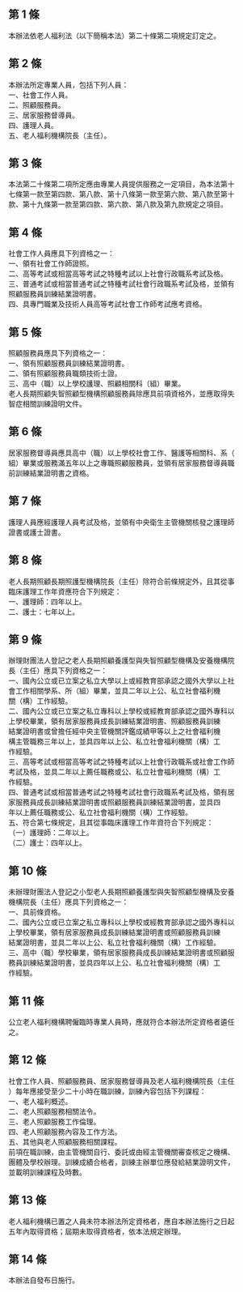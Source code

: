 第 1 條
-------
本辦法依老人福利法（以下簡稱本法）第二十條第二項規定訂定之。

第 2 條
-------
本辦法所定專業人員，包括下列人員：  
一、社會工作人員。   
二、照顧服務員。   
三、居家服務督導員。   
四、護理人員。   
五、老人福利機構院長（主任）。

第 3 條
-------
本法第二十條第二項所定應由專業人員提供服務之一定項目，為本法第十  
七條第一款至第四款、第八款、第十八條第一款至第六款、第八款至第十  
款、第十九條第一款至第四款、第六款、第八款及第九款規定之項目。

第 4 條
-------
社會工作人員應具下列資格之一：  
一、領有社會工作師證照。   
二、高等考試或相當高等考試之特種考試以上社會行政職系考試及格。   
三、普通考試或相當普通考試之特種考試社會行政職系考試及格，並領有  
    照顧服務員訓練結業證明書。  
四、具專門職業及技術人員高等考試社會工作師考試應考資格。

第 5 條
-------
照顧服務員應具下列資格之一：  
一、領有照顧服務員訓練結業證明書。   
二、領有照顧服務員職類技術士證。   
三、高中（職）以上學校護理、照顧相關科（組）畢業。   
老人長期照顧失智照顧型機構照顧服務員除應具前項資格外，並應取得失  
智症相關訓練證明文件。

第 6 條
-------
居家服務督導員應具高中（職）以上學校社會工作、醫護等相關科、系（  
組）畢業或服務滿五年以上之專職照顧服務員，並領有居家服務督導員職  
前訓練結業證明書之資格。

第 7 條
-------
護理人員應經護理人員考試及格，並領有中央衛生主管機關核發之護理師  
證書或護士證書。

第 8 條
-------
老人長期照顧長期照護型機構院長（主任）除符合前條規定外，且其從事  
臨床護理工作年資應符合下列規定：  
一、護理師：四年以上。   
二、護士：七年以上。

第 9 條
-------
辦理財團法人登記之老人長期照顧養護型與失智照顧型機構及安養機構院  
長（主任）應具下列資格之一：  
一、國內公立或已立案之私立大學以上或經教育部承認之國外大學以上社  
    會工作相關學系、所（組）畢業，並具二年以上公、私立社會福利機  
    關（構）工作經驗。  
二、國內公立或已立案之私立專科以上學校或經教育部承認之國外專科以  
    上學校畢業，領有居家服務員成長訓練結業證明書、照顧服務員訓練  
    結業證明書或曾擔任經中央主管機關評鑑成績甲等以上之社會福利機  
    構主管職務三年以上，並具四年以上公、私立社會福利機關（構）工  
    作經驗。  
三、高等考試或相當高等考試之特種考試以上社會行政職系或社會工作師  
    考試及格，並具二年以上薦任職務或公、私立社會福利機關（構）工  
    作經驗。  
四、普通考試或相當普通考試之特種考試社會行政職系考試及格，領有居  
    家服務員成長訓練結業證明書或照顧服務員訓練結業證明書，並具四  
    年以上薦任職務或公、私立社會福利機關（構）工作經驗。  
五、符合第七條規定，且其從事臨床護理工作年資符合下列規定：   
（一）護理師：二年以上。   
（二）護士：四年以上。

第 10 條
--------
未辦理財團法人登記之小型老人長期照顧養護型與失智照顧型機構及安養  
機構院長（主任）應具下列資格之一：  
一、具前條資格。   
二、國內公立或已立案之私立專科以上學校或經教育部承認之國外專科以  
    上學校畢業，領有居家服務員成長訓練結業證明書或照顧服務員訓練  
    結業證明書，並具二年以上公、私立社會福利機關（構）工作經驗。  
三、高中（職）學校畢業，領有居家服務員成長訓練結業證明書或照顧服  
    務員訓練結業證明書，並具四年以上公、私立社會福利機關（構）工  
    作經驗。

第 11 條
--------
公立老人福利機構聘僱臨時專業人員時，應就符合本辦法所定資格者遴任  
之。

第 12 條
--------
社會工作人員、照顧服務員、居家服務督導員及老人福利機構院長（主任  
）每年應接受至少二十小時在職訓練，訓練內容包括下列課程：  
一、老人福利概述。   
二、老人照顧服務相關法令。   
三、老人照顧服務工作倫理。   
四、老人照顧服務內容及工作方法。   
五、其他與老人照顧服務相關課程。  
前項在職訓練，由主管機關自行、委託或由經主管機關審查核定之機構、  
團體及學校辦理。訓練成績合格者，訓練主辦單位應發給結業證明文件，  
並載明訓練課程及時數。

第 13 條
--------
老人福利機構已置之人員未符本辦法所定資格者，應自本辦法施行之日起  
五年內取得資格；屆期未取得資格者，依本法規定辦理。

第 14 條
--------
本辦法自發布日施行。

